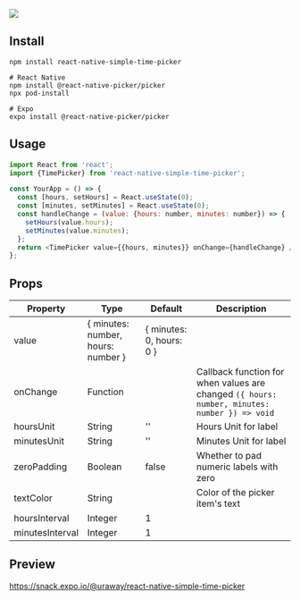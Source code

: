 ![](https://i.imgur.com/z47iHvd.png)

## Install

```
npm install react-native-simple-time-picker

# React Native
npm install @react-native-picker/picker
npx pod-install

# Expo
expo install @react-native-picker/picker
```

## Usage

```javascript
import React from 'react';
import {TimePicker} from 'react-native-simple-time-picker';

const YourApp = () => {
  const [hours, setHours] = React.useState(0);
  const [minutes, setMinutes] = React.useState(0);
  const handleChange = (value: {hours: number, minutes: number}) => {
    setHours(value.hours);
    setMinutes(value.minutes);
  };
  return <TimePicker value={{hours, minutes}} onChange={handleChange} />;
};
```

## Props

| Property        | Type                               | Default                  | Description                                                                                  |
| --------------- | ---------------------------------- | ------------------------ | -------------------------------------------------------------------------------------------- |
| value           | { minutes: number, hours: number } | { minutes: 0, hours: 0 } |                                                                                              |
| onChange        | Function                           |                          | Callback function for when values are changed `({ hours: number, minutes: number }) => void` |
| hoursUnit       | String                             | ''                       | Hours Unit for label                                                                         |
| minutesUnit     | String                             | ''                       | Minutes Unit for label                                                                       |
| zeroPadding     | Boolean                            | false                    | Whether to pad numeric labels with zero                                                      |
| textColor       | String                             |                          | Color of the picker item's text                                                              |
| hoursInterval   | Integer                            | 1                        |                                                                                              |
| minutesInterval | Integer                            | 1                        |                                                                                              |

## Preview

https://snack.expo.io/@uraway/react-native-simple-time-picker
